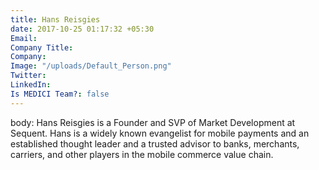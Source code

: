 ```yaml
---
title: Hans Reisgies
date: 2017-10-25 01:17:32 +05:30
Email: 
Company Title: 
Company: 
Image: "/uploads/Default_Person.png"
Twitter: 
LinkedIn: 
Is MEDICI Team?: false
---
```


body: Hans Reisgies is a Founder and SVP of Market Development at Sequent. Hans is a widely known evangelist for mobile payments and an established thought leader and a trusted advisor to banks, merchants, carriers, and other players in the mobile commerce value chain.